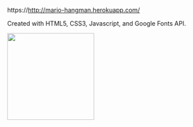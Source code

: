 https://http://mario-hangman.herokuapp.com/

Created with HTML5, CSS3, Javascript, and Google Fonts API.

<img src="https://raw.githubusercontent.com/eric-h0/marioHangman/tree/master/screenshots/1.png" width="200px" height="200px" />
